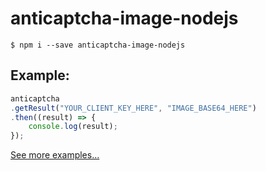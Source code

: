 # anticaptcha-image-nodejs
  
```
$ npm i --save anticaptcha-image-nodejs
```
## Example: 
```js
anticaptcha
.getResult("YOUR_CLIENT_KEY_HERE", "IMAGE_BASE64_HERE")
.then((result) => {
	console.log(result);
});
```
[See more examples...](https://github.com/albinojunior/anticaptcha-image-nodejs/blob/master/example.js)
